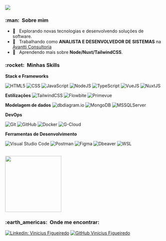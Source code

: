 
![](https://komarev.com/ghpvc/?username=vifigueiredo&color=006bed)

<h3> :man: &nbsp;Sobre mim </h3>

- 🤔 &nbsp; Explorando novas tecnologias e desenvolvendo soluções de software.
- 💼 &nbsp; Trabalhando como **ANALISTA E DESENVOLVEDOR DE SISTEMAS** na <a href="https://www.linkedin.com/company/avantti-consultoria/mycompany/"> Avantti Consultoria</a>
- 🌱 &nbsp; Aprendendo mais sobre **Node/Nuxt/TailwindCSS**.

<h3> :rocket: &nbsp;Minhas Skills </h3>

**Stack e Frameworks**

  ![HTML5](https://img.shields.io/badge/-HTML5-333333?style=flat&logo=HTML5)
  ![CSS](https://img.shields.io/badge/-CSS-333333?style=flat&logo=CSS3&logoColor=1572B6)
  ![JavaScript](https://img.shields.io/badge/-JavaScript-333333?style=flat&logo=javascript)
  ![NodeJS](https://img.shields.io/badge/-NodeJS-333333?style=flat&logo=Node.js&logoColor=1572B6)
  ![TypeScript](https://img.shields.io/badge/-TypeScript-333333?style=flat&logo=typescript)
  ![VueJS](https://img.shields.io/badge/-VueJS-333333?style=flat&logo=Vue.js&logoColor=1572B6)
  ![NuxtJS](https://img.shields.io/badge/-NuxtJS-333333?style=flat&logo=Nuxt.js&logoColor=1572B6)
  
**Estilizações**
  ![TailwindCSS](https://img.shields.io/badge/-TailwindCSS-333333?style=flat&logo=TailwindCSS&logoColor=1572B6)
  ![Flowbite](https://img.shields.io/badge/-Flowbite-333333?style=flat&logo=&logoColor=1572B6)
  ![Primevue](https://img.shields.io/badge/-Primevue-333333?style=flat&logo=&logoColor=1572B6)
  
**Modelagem de dados**
  ![dbdiagram.io](https://img.shields.io/badge/-dbdiagram.io-333333?style=flat&logo=dbdiagram.io&logoColor=1572B6)
  ![MongoDB](https://img.shields.io/badge/-MongoDB-333333?style=flat&logo=Mongodb&logoColor=1572B6)
  ![MSSQLServer](https://img.shields.io/badge/-MSSQLServer-333333?style=flat&logo=microsoft-sql-server&logoColor=1572B6)

**DevOps**

  ![Git](https://img.shields.io/badge/-Git-333333?style=flat&logo=git)
  ![GitHub](https://img.shields.io/badge/-GitHub-333333?style=flat&logo=github)
  ![Docker](https://img.shields.io/badge/-Docker-333333?style=flat&logo=docker)
  ![G-Cloud](https://img.shields.io/badge/-gCloud-333333?style=flat&logo=)

**Ferramentas de Desenvolvimento**

  ![Visual Studio Code](https://img.shields.io/badge/-Visual%20Studio%20Code-333333?style=flat&logo=visual-studio-code&logoColor=007ACC)
  ![Postman](https://img.shields.io/badge/-Postman-333333?style=flat&logo=postman)
  ![Figma](https://img.shields.io/badge/-Figma-333333?style=flat&logo=figma&logoColor=007ACC)
  ![Dbeaver](https://img.shields.io/badge/-DBeaver-333333?style=flat&logo=DBeaver&logoColor=007ACC)
  ![WSL](https://img.shields.io/badge/-WSL-333333?style=flat&logo=WSL&logoColor=007ACC)

<br/>

<a href="https://github.com/ViFigueiredo">
  <img height="180em" src="https://github-readme-stats.vercel.app/api?username=ViFigueiredo&theme=dracula&show_icons=true" />
</a>

<br/>

<h3> :earth_americas: &nbsp;Onde me encontrar: </h3> 

[![Linkedin: Vinicius Figueiredo](https://img.shields.io/badge/-vifigueiredo-blue?style=flat-square&logo=Linkedin&logoColor=white&link=https://www.linkedin.com/in/vifigueiredo/)](https://www.linkedin.com/in/vifigueiredo/)
[![GitHub Vinicius Figueiredo]( https://img.shields.io/github/followers/ViFigueiredo?label=follow&style=social)](https://github.com/ViFigueiredo)
